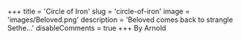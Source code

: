 +++
title = 'Circle of Iron'
slug = 'circle-of-iron'
image = 'images/Beloved.png'
description = 'Beloved comes back to strangle Sethe...'
disableComments = true
+++
By Arnold
